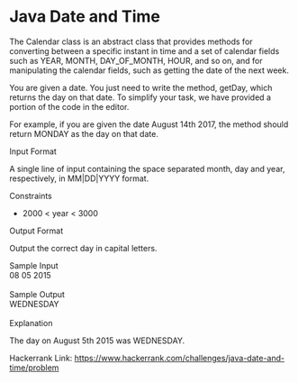 # Java Date and Time

The Calendar class is an abstract class that provides methods for converting between a specific instant in time and a set of calendar fields such as YEAR, MONTH, DAY_OF_MONTH, HOUR, and so on, and for manipulating the calendar fields, such as getting the date of the next week.

You are given a date. You just need to write the method, getDay, which returns the day on that date. To simplify your task, we have provided a portion of the code in the editor.

For example, if you are given the date August 14th 2017, the method should return MONDAY as the day on that date.

Input Format <br>

A single line of input containing the space separated month, day and year, respectively, in MM|DD|YYYY format.

Constraints <br>
- 2000 < year < 3000

Output Format

Output the correct day in capital letters.

Sample Input <br>
08 05 2015 <br><br>
Sample Output <br>
WEDNESDAY <br><br>
Explanation

The day on August 5th 2015 was WEDNESDAY.

Hackerrank Link: https://www.hackerrank.com/challenges/java-date-and-time/problem
